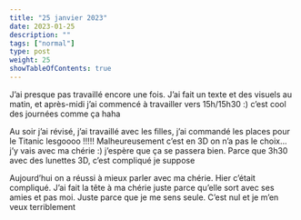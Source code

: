 ```yaml
---
title: "25 janvier 2023"
date: 2023-01-25
description: ""
tags: ["normal"]
type: post
weight: 25
showTableOfContents: true
---
```


J’ai presque pas travaillé encore une fois. J’ai fait un texte et des visuels au matin, et après-midi j’ai commencé à travailler vers 15h/15h30 :) c’est cool des journées comme ça haha

Au soir j’ai révisé, j’ai travaillé avec les filles, j’ai commandé les places pour le Titanic lesgoooo !!!!! Malheureusement c’est en 3D on n’a pas le choix… j’y vais avec ma chérie :) j’espère que ça se passera bien. Parce que 3h30 avec des lunettes 3D, c’est compliqué je suppose

Aujourd’hui on a réussi à mieux parler avec ma chérie. Hier c’était compliqué. J’ai fait la tête à ma chérie juste parce qu’elle sort avec ses amies et pas moi. Juste parce que je me sens seule. C’est nul et je m’en veux terriblement
